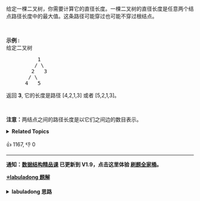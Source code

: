 <p>给定一棵二叉树，你需要计算它的直径长度。一棵二叉树的直径长度是任意两个结点路径长度中的最大值。这条路径可能穿过也可能不穿过根结点。</p>

<p>&nbsp;</p>

<p><strong>示例 :</strong><br> 给定二叉树</br></p>

<pre>          1
         / \
        2   3
       / \     
      4   5    
</pre>

<p>返回&nbsp;<strong>3</strong>, 它的长度是路径 [4,2,1,3] 或者&nbsp;[5,2,1,3]。</p>

<p>&nbsp;</p>

<p><strong>注意：</strong>两结点之间的路径长度是以它们之间边的数目表示。</p>

<details><summary><strong>Related Topics</strong></summary>树 | 深度优先搜索 | 二叉树</details><br>

<div>👍 1167, 👎 0</div>

<div id="labuladong"><hr>

**通知：[数据结构精品课](https://aep.h5.xeknow.com/s/1XJHEO) 已更新到 V1.9，点击这里体验 [刷题全家桶](https://labuladong.gitee.io/algo/images/others/%E5%85%A8%E5%AE%B6%E6%A1%B6.jpg)。**



<p><strong><a href="https://labuladong.github.io/article?qno=543" target="_blank">⭐️labuladong 题解</a></strong></p>
<details><summary><strong>labuladong 思路</strong></summary>

## 基本思路

> 本文有视频版：[二叉树/递归的框架思维（纲领篇）](https://www.bilibili.com/video/BV1nG411x77H)

所谓二叉树的直径，就是左右子树的最大深度之和，那么直接的想法是对每个节点计算左右子树的最大高度，得出每个节点的直径，从而得出最大的那个直径。

但是由于 `maxDepth` 也是递归函数，所以上述方式时间复杂度较高。

这题类似 [366. 寻找二叉树的叶子节点](/problems/find-leaves-of-binary-tree)，需要灵活运用二叉树的后序遍历，在 `maxDepth` 的后序遍历位置顺便计算最大直径。

**详细题解：[东哥带你刷二叉树（纲领篇）](https://labuladong.github.io/article/fname.html?fname=二叉树总结)**

**标签：[二叉树](https://mp.weixin.qq.com/mp/appmsgalbum?__biz=MzAxODQxMDM0Mw==&action=getalbum&album_id=2121994699837177859)，后序遍历**

## 解法代码

```java
class Solution {
    int maxDiameter = 0;

    public int diameterOfBinaryTree(TreeNode root) {
        maxDepth(root);
        return maxDiameter;
    }

    int maxDepth(TreeNode root) {
        if (root == null) {
            return 0;
        }
        int leftMax = maxDepth(root.left);
        int rightMax = maxDepth(root.right);
        // 后序遍历位置顺便计算最大直径
        maxDiameter = Math.max(maxDiameter, leftMax + rightMax);
        return 1 + Math.max(leftMax, rightMax);
    }
}

// 这是一种简单粗暴，但是效率不高的解法
class BadSolution {
    public int diameterOfBinaryTree(TreeNode root) {
        if (root == null) {
            return 0;
        }
        // 计算出左右子树的最大高度
        int leftMax = maxDepth(root.left);
        int rightMax = maxDepth(root.right);
        // root 这个节点的直径
        int res = leftMax + rightMax;
        // 递归遍历 root.left 和 root.right 两个子树
        return Math.max(res,
                Math.max(diameterOfBinaryTree(root.left),
                        diameterOfBinaryTree(root.right)));
    }

    int maxDepth(TreeNode root) {
        if (root == null) {
            return 0;
        }
        int leftMax = maxDepth(root.left);
        int rightMax = maxDepth(root.right);
        return 1 + Math.max(leftMax, rightMax);
    }
}
```

**类似题目**：
  - [104. 二叉树的最大深度 🟢](/problems/maximum-depth-of-binary-tree)
  - [124. 二叉树中的最大路径和 🔴](/problems/binary-tree-maximum-path-sum)
  - [144. 二叉树的前序遍历 🟢](/problems/binary-tree-preorder-traversal)
  - [250. 统计同值子树 🟠](/problems/count-univalue-subtrees)
  - [687. 最长同值路径 🟠](/problems/longest-univalue-path)
  - [814. 二叉树剪枝 🟠](/problems/binary-tree-pruning)
  - [979. 在二叉树中分配硬币 🟠](/problems/distribute-coins-in-binary-tree)
  - [剑指 Offer 55 - I. 二叉树的深度 🟢](/problems/er-cha-shu-de-shen-du-lcof)
  - [剑指 Offer II 047. 二叉树剪枝 🟠](/problems/pOCWxh)
  - [剑指 Offer II 051. 节点之和最大的路径 🔴](/problems/jC7MId)

</details>
</div>



